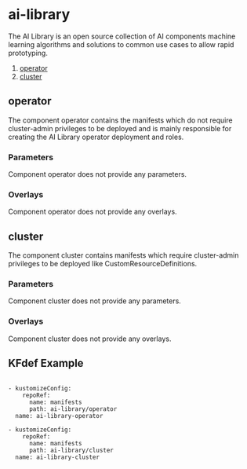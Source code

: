 # ai-library

The AI Library is an open source collection of AI components machine learning algorithms and solutions to common use cases to allow rapid prototyping.


1. [operator](#operator)
1. [cluster](#cluster)


## operator

The component operator contains the manifests which do not require cluster-admin privileges to be deployed and is mainly responsible for creating the AI Library operator deployment and roles.

### Parameters

Component operator does not provide any parameters.


### Overlays

Component operator does not provide any overlays.


## cluster

The component cluster contains manifests which require cluster-admin privileges to be deployed like CustomResourceDefinitions.

### Parameters

Component cluster does not provide any parameters.


### Overlays

Component cluster does not provide any overlays.



## KFdef Example

<!-- TODO Review the following generated snippet and make sure it provides a good example -->

```

- kustomizeConfig:
    repoRef:
      name: manifests
      path: ai-library/operator
  name: ai-library-operator

- kustomizeConfig:
    repoRef:
      name: manifests
      path: ai-library/cluster
  name: ai-library-cluster

```
